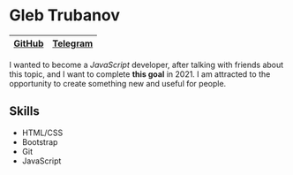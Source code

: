 # Gleb Trubanov
[GitHub](https://github.com/Trubanov)|[Telegram](https://t.me/ccrew10)|
-------------------------------------|--------------------------------|

I wanted to become a *JavaScript* developer, after talking with friends about this topic, and I want to complete **this goal** in 2021. I am attracted to the opportunity to create something new and useful for people.

## Skills
* HTML/CSS
* Bootstrap
* Git
* JavaScript